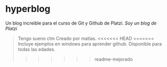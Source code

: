 # hyperblog
Un blog increible para el curso de Git y Github de Platzi.
*Soy un blog de Platzi*
>Tengo sueno ctm
Creado por matias.
<<<<<<< HEAD
=======
Incluye ejemplos en windows para aprender github.
Disponible para todas las edades.
>>>>>>> readme-mejorado
